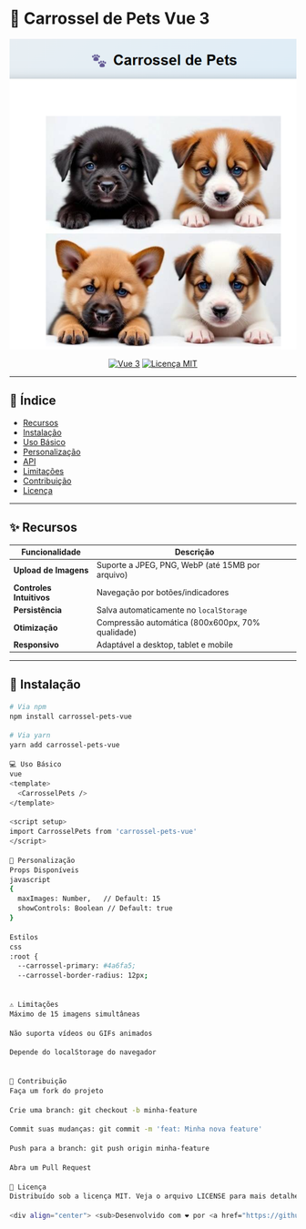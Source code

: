 # 🐶 Carrossel de Pets Vue 3

<div align="center">
  <img src="./image.png" width="600" alt="Demonstração do Carrossel"/>
  
  [![Vue 3](https://img.shields.io/badge/Vue-3.x-42b883?logo=vue.js)](https://vuejs.org/)
  [![Licença MIT](https://img.shields.io/badge/license-MIT-blue)](LICENSE)
</div>

---

## 📌 Índice
- [Recursos](#-recursos)
- [Instalação](#-instalação)
- [Uso Básico](#-uso-básico)
- [Personalização](#-personalização)
- [API](#-api)
- [Limitações](#-limitações)
- [Contribuição](#-contribuição)
- [Licença](#-licença)

---

## ✨ Recursos
| Funcionalidade          | Descrição                                                                 |
|-------------------------|---------------------------------------------------------------------------|
| **Upload de Imagens**   | Suporte a JPEG, PNG, WebP (até 15MB por arquivo)                         |
| **Controles Intuitivos**| Navegação por botões/indicadores                                         |
| **Persistência**        | Salva automaticamente no `localStorage`                                  |
| **Otimização**          | Compressão automática (800x600px, 70% qualidade)                         |
| **Responsivo**          | Adaptável a desktop, tablet e mobile                                     |

---

## 🚀 Instalação
```bash
# Via npm
npm install carrossel-pets-vue

# Via yarn
yarn add carrossel-pets-vue

💻 Uso Básico
vue
<template>
  <CarrosselPets />
</template>

<script setup>
import CarrosselPets from 'carrossel-pets-vue'
</script>

🎨 Personalização
Props Disponíveis
javascript
{
  maxImages: Number,   // Default: 15
  showControls: Boolean // Default: true
}

Estilos
css
:root {
  --carrossel-primary: #4a6fa5;
  --carrossel-border-radius: 12px;


⚠️ Limitações
Máximo de 15 imagens simultâneas

Não suporta vídeos ou GIFs animados

Depende do localStorage do navegador


🤝 Contribuição
Faça um fork do projeto

Crie uma branch: git checkout -b minha-feature

Commit suas mudanças: git commit -m 'feat: Minha nova feature'

Push para a branch: git push origin minha-feature

Abra um Pull Request

📜 Licença
Distribuído sob a licença MIT. Veja o arquivo LICENSE para mais detalhes.

<div align="center"> <sub>Desenvolvido com ❤️ por <a href="https://github.com/Tatianakami">Tatiana Kami</a></sub> </div> ```